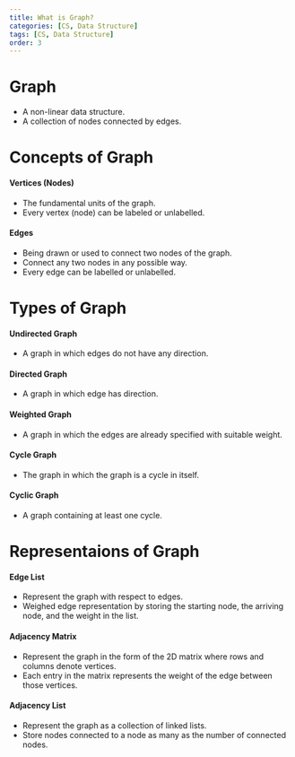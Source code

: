 ```yaml
---
title: What is Graph?
categories: [CS, Data Structure]
tags: [CS, Data Structure]
order: 3
---
```


# Graph
- A non-linear data structure.
- A collection of nodes connected by edges.

# Concepts of Graph

#### Vertices (Nodes)
- The fundamental units of the graph.
- Every vertex (node) can be labeled or unlabelled.

#### Edges
- Being drawn or used to connect two nodes of the graph.
- Connect any two nodes in any possible way.
- Every edge can be labelled or unlabelled.
 
# Types of Graph

#### Undirected Graph
- A graph in which edges do not have any direction.

#### Directed Graph
- A graph in which edge has direction.

#### Weighted Graph
- A graph in which the edges are already specified with suitable weight.

#### Cycle Graph
- The graph in which the graph is a cycle in itself.

#### Cyclic Graph
- A graph containing at least one cycle.
 
# Representaions of Graph

#### Edge List
- Represent the graph with respect to edges.
- Weighed edge representation by storing the starting node, the arriving node, and the weight in the list.

#### Adjacency Matrix
- Represent the graph in the form of the 2D matrix where rows and columns denote vertices.
- Each entry in the matrix represents the weight of the edge between those vertices.

#### Adjacency List
- Represent the graph as a collection of linked lists.
- Store nodes connected to a node as many as the number of connected nodes.
